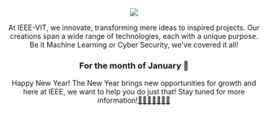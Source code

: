 

<p align="center">
  <img src="https://github.com/IEEE-VIT/.github/blob/Feb22/profile/IEEE%20Space.png">
</p>

<p align="center">
At IEEE-VIT, we innovate, transforming mere ideas to inspired projects. Our creations span a wide range of technologies, each with a unique purpose. Be it Machine Learning or Cyber Security, we've covered it all! 
</p>

<h3 align="center">
For the month of January 🌱
</h3>

<p align="center">
Happy New Year! The New Year brings new opportunities for growth and here at IEEE, we want to help you do just that! Stay tuned for more information!<a href="https://youtu.be/Xc9Ja9DHLqk">🧑‍💻🧑‍🎨🧑🏻‍💼</a>
</p>

